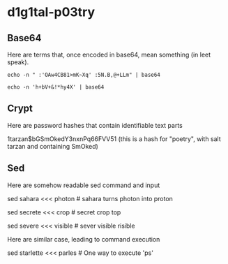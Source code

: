 # d1g1tal-p03try

## Base64
Here are terms that, once encoded in base64, mean something (in leet speak).

``echo -n " :'OAw4CB81>mK~Xq' :5N.B,@+LLm" | base64``

``echo -n 'h+bV+&!*hy4X' | base64``

## Crypt
Here are password hashes that contain identifiable text parts

$1$tarzan$bGSmOkedY3nxnPq66FVV51 (this is a hash for "poetry", with salt tarzan and containing SmOked)

## Sed
Here are somehow readable sed command and input

sed sahara <<< photon   # sahara turns photon into proton

sed secrete <<< crop    # secret crop top

sed severe <<< visible  # sever visible risible

Here are similar case, leading to command execution

sed starlette <<< parles        # One way to execute 'ps'
